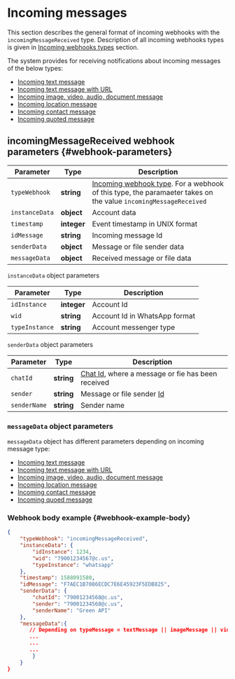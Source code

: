 # Incoming messages

This section describes the general format of incoming webhooks with the `incomingMessageReceived` type. Description of all incoming webhooks types is given in [Incoming webhooks types](../type-webhook.md) section.

The system provides for receiving notifications about incoming messages of the below types:

- [Incoming text message](TextMessage.md)
- [Incoming text message with URL](ExtendedTextMessage.md)
- [Incoming image, video, audio, document message](ImageMessage.md)
- [Incoming location message](LocationMessage.md)
- [Incoming contact message](ContactMessage.md)
- [Incoming quoted message](QuotedMessage.md)

## incomingMessageReceived webhook parameters {#webhook-parameters}

Parameter | Type | Description
----- | ----- | -----
`typeWebhook` | **string** | [Incoming webhook type](../type-webhook.md). For a webhook of this type, the paramaeter takes on the value `incomingMessageReceived`
`instanceData` | **object** | Account data
`timestamp` | **integer** | Event timestamp in UNIX format
`idMessage` | **string** | Incoming message Id
`senderData` | **object** | Message or file sender data
`messageData` | **object** | Received message or file data

`instanceData` object parameters

Parameter | Type | Description
----- | ----- | -----
`idInstance` | **integer** | Account Id
`wid` | **string** | Account Id in WhatsApp format
`typeInstance` | **string** | Account messenger type 

`senderData` object parameters

Parameter | Type | Description
----- | ----- | -----
`chatId` | **string** | [Chat Id](../../../chat-id.md), where a message or fie has been received
`sender` | **string** | Message or file sender [Id](../../../chat-id.md#corr) 
`senderName` | **string** | Sender name

### `messageData` object parameters

`messageData` object has different parameters depending on incoming message type:

- [Incoming text message](TextMessage.md)
- [Incoming text message with URL](ExtendedTextMessage.md)
- [Incoming image, video, audio, document message](ImageMessage.md)
- [Incoming location message](LocationMessage.md)
- [Incoming contact message](ContactMessage.md)
- [Incoming quoed message](QuotedMessage.md)

### Webhook body example {#webhook-example-body}

```json
{
    "typeWebhook": "incomingMessageReceived",
    "instanceData": {
        "idInstance": 1234,
        "wid": "79001234567@c.us",
        "typeInstance": "whatsapp"
    },
    "timestamp": 1588091580,
    "idMessage": "F7AEC1B7086ECDC7E6E45923F5EDB825",
    "senderData": {
        "chatId": "79001234568@c.us",
        "sender": "79001234568@c.us",
        "senderName": "Green API"
    },
    "messageData":{
       // Depending on typeMessage = textMessage || imageMessage || videoMessage || documentMessage || audioMessage || locationMessage || contactMessage || extendedTextMessage || quotedMessage
       ...
       ...
       ...
        }
    }
}
```
